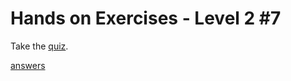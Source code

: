 # Hands on Exercises - Level 2 #7  

Take the [quiz](https://docs.google.com/forms/d/e/1FAIpQLSfjhxXjo0r_OsVys58B1lVs35CLPpneVcjiEKTPsLuQs4mftA/viewform).

[answers](5.7.answers.md)

